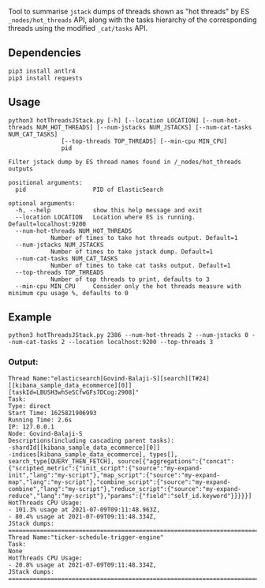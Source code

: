 
Tool to summarise `jstack` dumps of threads shown as "hot threads" by ES `_nodes/hot_threads` API, along with the tasks hierarchy of the corresponding threads using the modified `_cat/tasks` API.

## Dependencies

    pip3 install antlr4
    pip3 install requests
## Usage
	python3 hotThreadsJStack.py [-h] [--location LOCATION] [--num-hot-threads NUM_HOT_THREADS] [--num-jstacks NUM_JSTACKS] [--num-cat-tasks NUM_CAT_TASKS]
				   [--top-threads TOP_THREADS] [--min-cpu MIN_CPU]
				   pid

	Filter jstack dump by ES thread names found in /_nodes/hot_threads outputs

	positional arguments:
	  pid                   PID of ElasticSearch

	optional arguments:
	  -h, --help            show this help message and exit
	  --location LOCATION   Location where ES is running. Default=localhost:9200
	  --num-hot-threads NUM_HOT_THREADS
				Number of times to take hot threads output. Default=1
	  --num-jstacks NUM_JSTACKS
				Number of times to take jstack dump. Default=1
	  --num-cat-tasks NUM_CAT_TASKS
				Number of times to take cat tasks output. Default=1
	  --top-threads TOP_THREADS
				Number of top threads to print, defaults to 3
	  --min-cpu MIN_CPU     Consider only the hot threads measure with minimum cpu usage %, defaults to 0

## Example

    python3 hotThreadsJStack.py 2386 --num-hot-threads 2 --num-jstacks 0 --num-cat-tasks 2 --location localhost:9200 --top-threads 3
### Output:

```
Thread Name:"elasticsearch[Govind-Balaji-S][search][T#24][[kibana_sample_data_ecommerce][0]][taskId=LBUSH3whSeSCfwGFs7DCog:2908]"
Task:
Type: direct
Start Time: 1625821906993
Running Time: 2.6s
IP: 127.0.0.1
Node: Govind-Balaji-S
Descriptions(including cascading parent tasks):
-shardId[[kibana_sample_data_ecommerce][0]]
-indices[kibana_sample_data_ecommerce], types[], search_type[QUERY_THEN_FETCH], source[{"aggregations":{"concat":{"scripted_metric":{"init_script":{"source":"my-expand-init","lang":"my-script"},"map_script":{"source":"my-expand-map","lang":"my-script"},"combine_script":{"source":"my-expand-combine","lang":"my-script"},"reduce_script":{"source":"my-expand-reduce","lang":"my-script"},"params":{"field":"self_id.keyword"}}}}}]
HotThreads CPU Usage:
- 101.3% usage at 2021-07-09T09:11:48.963Z,
- 80.4% usage at 2021-07-09T09:11:48.334Z,
JStack dumps:
==============================================================================================
Thread Name:"ticker-schedule-trigger-engine"
Task:
None
HotThreads CPU Usage:
- 20.8% usage at 2021-07-09T09:11:48.334Z,
JStack dumps:
==============================================================================================
```
